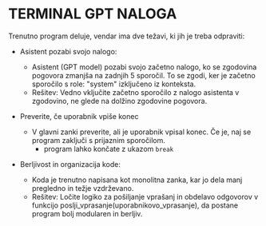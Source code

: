 TERMINAL GPT NALOGA
================================================================================

Trenutno program deluje, vendar ima dve težavi, ki jih je treba odpraviti:

- Asistent pozabi svojo nalogo:
    - Asistent (GPT model) pozabi svojo začetno nalogo, ko se zgodovina pogovora zmanjša na zadnjih 5 sporočil. To se zgodi, ker je začetno sporočilo s role: "system" izključeno iz konteksta.
    - Rešitev: Vedno vključite začetno sporočilo z nalogo asistenta v zgodovino, ne glede na dolžino zgodovine pogovora.

- Preverite, če uporabnik vpiše konec
    - V glavni zanki preverite, ali je uporabnik vpisal konec. Če je, naj se program zaključi s prijaznim sporočilom.
        - program lahko končate z ukazom `break`

- Berljivost in organizacija kode:
    - Koda je trenutno napisana kot monolitna zanka, kar jo dela manj pregledno in težje vzdrževano.
    - Rešitev: Ločite logiko za pošiljanje vprašanj in obdelavo odgovorov v funkcijo poslji_vprasanje(uporabnikovo_vprasanje), da postane program bolj modularen in berljiv.


